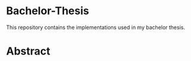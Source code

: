 # Bachelor-Thesis
This repository contains the implementations used in my bachelor thesis. 

# Abstract
